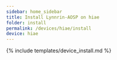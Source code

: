 ```yaml
---
sidebar: home_sidebar
title: Install Lynnrin-AOSP on hiae
folder: install
permalink: /devices/hiae/install
device: hiae
---
```

{% include templates/device_install.md %}
